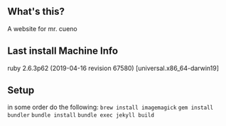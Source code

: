 ## What's this? 
A website for mr. cueno 

## Last install Machine Info 
ruby 2.6.3p62 (2019-04-16 revision 67580) [universal.x86_64-darwin19]

## Setup 
in some order do the following: 
`brew install imagemagick`
`gem install bundler`
`bundle install` 
`bundle exec jekyll build`


